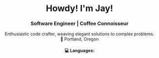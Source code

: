 <div align="center">
  <h1>Howdy! I'm Jay!</h1>
  <h3>Software Engineer | Coffee Connoisseur</h3>
  Enthusiastic code crafter, weaving elegant solutions to complex problems.
  <br>🌲 Portland, Oregon 
  <h4>💻 Languages: </h4>
  
</div>

<!--
**jaysabe/jaysabe** is a ✨ _special_ ✨ repository because its `README.md` (this file) appears on your GitHub profile.

Here are some ideas to get you started:

- 🔭 I’m currently working on ...
- 🌱 I’m currently learning ...
- 👯 I’m looking to collaborate on ...
- 🤔 I’m looking for help with ...
- 💬 Ask me about ...
- 📫 How to reach me: ...
- 😄 Pronouns: ...
- ⚡ Fun fact: ...
-->
